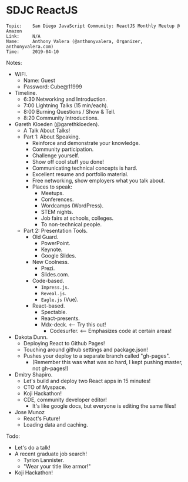 # SDJC ReactJS

```
Topic:    San Diego JavaScript Community: ReactJS Monthly Meetup @ Amazon
Link:     N/A
Name:     Anthony Valera (@anthonyvalera, Organizer, anthonyvalera.com)
Time:     2019-04-10
```

Notes:

- WIFI.
  - Name: Guest
  - Password: Cube@11999
- Timeline.
  - 6:30 Networking and Introduction.
  - 7:00 Lightning Talks (15 min/each).
  - 8:00 Burning Questions / Show & Tell.
  - 8:20 Community Introductions.
- Gareth Kloeden (@garethkloeden).
  - A Talk About Talks!
  - Part 1: About Speaking.
    - Reinforce and demonstrate your knowledge.
    - Community participation.
    - Challenge yourself.
    - Show off cool stuff you done!
    - Communicating technical concepts is hard.
    - Excellent resume and portfolio material.
    - Free networking, show employers what you talk about.
    - Places to speak:
      - Meetups.
      - Conferences.
      - Wordcamps (WordPress).
      - STEM nights.
      - Job fairs at schools, colleges.
      - To non-technical people.
  - Part 2: Presentation Tools.
    - Old Guard.
      - PowerPoint.
      - Keynote.
      - Google Slides.
    - New Coolness.
      - Prezi.
      - Slides.com.
    - Code-based.
      - `Impress.js`.
      - `Reveal.js`.
      - `Eagle.js` (Vue).
    - React-based.
      - Spectable.
      - React-presents.
      - Mdx-deck. <-- Try this out!
        - Codesurfer. <-- Emphasizes code at certain areas!
- Dakota Dunn.
  - Deploying React to Github Pages!
  - Touching around github settings and package.json!
  - Pushes your deploy to a separate branch called "gh-pages".
    - (Remember this was what was so hard, I kept pushing master, not gh-pages!)
- Dmitry Shapiro.
  - Let's build and deploy two React apps in 15 minutes!
  - CTO of Myspace.
  - Koji Hackathon!
  - CDE, community developer editor!
    - It's like google docs, but everyone is editing the same files!
- Jose Munoz
  - React's Future!
  - Loading data and caching.

Todo:

- Let's do a talk!
- A recent graduate job search!
  - Tyrion Lannister.
  - "Wear your title like armor!"
- Koji Hackathon!
